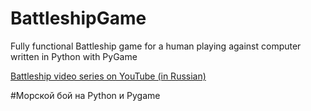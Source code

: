 # BattleshipGame 
Fully functional Battleship game for a human playing against computer written in Python with PyGame

[Battleship video series on YouTube (in Russian)](https://www.youtube.com/playlist?list=PLn9_BS5G-UgruEeGmqgBTGtE0oN2nqBhL)

#Морской бой на Python и Pygame
